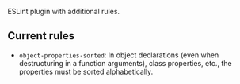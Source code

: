 ESLint plugin with additional rules.

## Current rules
- `object-properties-sorted`: In object declarations (even when destructuring in a function arguments), class properties, etc., the properties must be sorted alphabetically.